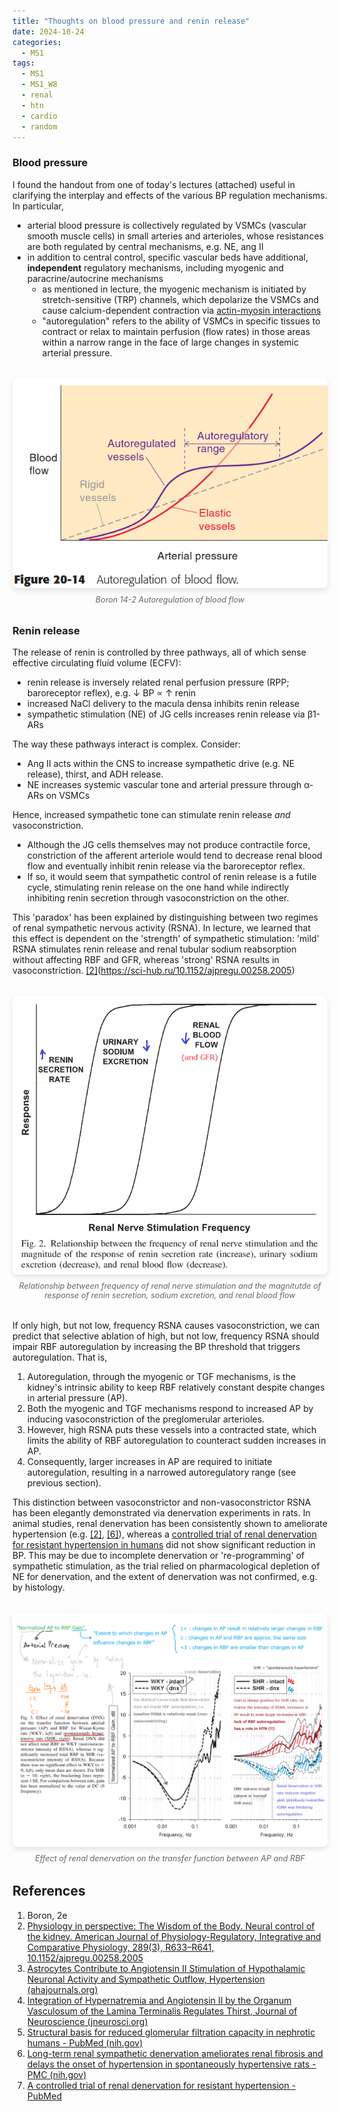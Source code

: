 ```yaml
---
title: "Thoughts on blood pressure and renin release"
date: 2024-10-24
categories:
  - MS1
tags:
  - MS1
  - MS1_W8
  - renal
  - htn
  - cardio
  - random
---
```


### Blood pressure
I found the handout from one of today's lectures (attached) useful in clarifying the interplay and effects of the various BP regulation mechanisms. In particular,  

- arterial blood pressure is collectively regulated by VSMCs (vascular smooth muscle cells) in small arteries and arterioles, whose resistances are both regulated by central mechanisms, e.g. NE, ang II  
- in addition to central control, specific vascular beds have additional, **independent** regulatory mechanisms, including myogenic and paracrine/autocrine mechanisms  
	- as mentioned in lecture, the myogenic mechanism is initiated by stretch-sensitive (TRP) channels, which depolarize the VSMCs and cause calcium-dependent contraction via [actin-myosin interactions](https://pubmed.ncbi.nlm.nih.gov/8083359/)
	- "autoregulation" refers to the ability of VSMCs in specific tissues to contract or relax to maintain perfusion (flow rates) in those areas within a narrow range in the face of large changes in systemic arterial pressure.

<div class="image-container" style="margin: 2rem auto; max-width: 800px; text-align: center;">
  <img src="https://raw.githubusercontent.com/haganenoneko/haganenoneko.github.io/refs/heads/master/_posts/images/Boron 14-2 Autoregulation of blood flow.png" alt="Boron 14-2 Autoregulation of blood flow" style="max-width: 100%; height: auto; border-radius: 8px; box-shadow: 0 4px 8px rgba(0,0,0,0.1);" />
  <p style="margin: 0.5rem 0; color: #666; font-style: italic; font-size: 0.9em;">Boron 14-2 Autoregulation of blood flow</p>
</div>

### Renin release
The release of renin is controlled by three pathways, all of which sense effective circulating fluid volume (ECFV):
- renin release is inversely related renal perfusion pressure (RPP; baroreceptor reflex), e.g. ↓ BP ∝ ↑ renin
- increased NaCl delivery to the macula densa inhibits renin release
- sympathetic stimulation (NE) of JG cells increases renin release via β1-ARs

The way these pathways interact is complex. Consider:
- Ang II acts within the CNS to increase sympathetic drive (e.g. NE release), thirst, and ADH release. 
- NE increases systemic vascular tone and arterial pressure through α-ARs on VSMCs

Hence, increased sympathetic tone can stimulate renin release *and* vasoconstriction. 
- Although the JG cells themselves may not produce contractile force, constriction of the afferent arteriole would tend to decrease renal blood flow and eventually inhibit renin release via the baroreceptor reflex.
- If so, it would seem that sympathetic control of renin release is a futile cycle, stimulating renin release on the one hand while indirectly inhibiting renin secretion through vasoconstriction on the other.

This 'paradox' has been explained by distinguishing between two regimes of renal sympathetic nervous activity (RSNA).  In lecture, we learned that this effect is dependent on the 'strength' of sympathetic stimulation: 'mild' RSNA stimulates renin release and renal tubular sodium reabsorption without affecting RBF and GFR, whereas 'strong' RSNA results in vasoconstriction. [[2]](#ref-2)(https://sci-hub.ru/10.1152/ajpregu.00258.2005)

<div class="image-container" style="margin: 2rem auto; max-width: 800px; text-align: center;">
  <img src="https://raw.githubusercontent.com/haganenoneko/haganenoneko.github.io/refs/heads/master/_posts/images/Relationship between frequency of renal nerve stimulation and the magnitutde of response of renin secretion, sodium excretion, and renal blood flow.png" alt="Relationship between frequency of renal nerve stimulation and the magnitutde of response of renin secretion, sodium excretion, and renal blood flow" style="max-width: 100%; height: auto; border-radius: 8px; box-shadow: 0 4px 8px rgba(0,0,0,0.1);" />
  <p style="margin: 0.5rem 0; color: #666; font-style: italic; font-size: 0.9em;">Relationship between frequency of renal nerve stimulation and the magnitutde of response of renin secretion, sodium excretion, and renal blood flow</p>
</div>

If only high, but not low, frequency RSNA causes vasoconstriction, we can predict that selective ablation of high, but not low, frequency RSNA should impair RBF autoregulation by increasing the BP threshold that triggers autoregulation. That is,
1. Autoregulation, through the myogenic or TGF mechanisms, is the kidney's intrinsic ability to keep RBF relatively constant despite changes in arterial pressure (AP).
2. Both the myogenic and TGF mechanisms respond to increased AP by inducing vasoconstriction of the preglomerular arterioles. 
3. However, high RSNA puts these vessels into a contracted state, which limits the ability of RBF autoregulation to counteract sudden increases in AP.
4. Consequently, larger increases in AP are required to initiate autoregulation, resulting in a narrowed autoregulatory range (see previous section).

This distinction between vasoconstrictor and non-vasoconstrictor RSNA has been elegantly demonstrated via denervation experiments in rats. In animal studies, renal denervation has been consistently shown to ameliorate hypertension (e.g. [[2]](#ref-2), [[6]](#ref-6)), whereas a [controlled trial of renal denervation for resistant hypertension in humans](https://pubmed.ncbi.nlm.nih.gov/24678939/) did not show significant reduction in BP. This may be due to incomplete denervation or 're-programming' of sympathetic stimulation, as the trial relied on pharmacological depletion of NE for denervation, and the extent of denervation was not confirmed, e.g. by histology.

<div class="image-container" style="margin: 2rem auto; max-width: 800px; text-align: center;">
  <img src="https://raw.githubusercontent.com/haganenoneko/haganenoneko.github.io/refs/heads/master/_posts/images/Effect of renal denervation on the transfer function between AP and RBF.png" alt="Effect of renal denervation on the transfer function between AP and RBF" style="max-width: 100%; height: auto; border-radius: 8px; box-shadow: 0 4px 8px rgba(0,0,0,0.1);" />
  <p style="margin: 0.5rem 0; color: #666; font-style: italic; font-size: 0.9em;">Effect of renal denervation on the transfer function between AP and RBF</p>
</div>

## References
1. <a id="ref-1"></a> Boron, 2e
2. <a id="ref-2"></a> [Physiology in perspective: The Wisdom of the Body. Neural control of the kidney. American Journal of Physiology-Regulatory, Integrative and Comparative Physiology, 289(3), R633–R641, 10.1152/ajpregu.00258.2005](https://sci-hub.ru/10.1152/ajpregu.00258.2005)
3. <a id="ref-3"></a> [Astrocytes Contribute to Angiotensin II Stimulation of Hypothalamic Neuronal Activity and Sympathetic Outflow, Hypertension (ahajournals.org)](https://www.ahajournals.org/doi/10.1161/HYPERTENSIONAHA.116.07747)
4. <a id="ref-4"></a> [Integration of Hypernatremia and Angiotensin II by the Organum Vasculosum of the Lamina Terminalis Regulates Thirst, Journal of Neuroscience (jneurosci.org)](https://www.jneurosci.org/content/40/10/2069)
5. <a id="ref-5"></a> [Structural basis for reduced glomerular filtration capacity in nephrotic humans - PubMed (nih.gov)](https://pubmed.ncbi.nlm.nih.gov/8083359/)
6. <a id="ref-6"></a> [Long-term renal sympathetic denervation ameliorates renal fibrosis and delays the onset of hypertension in spontaneously hypertensive rats - PMC (nih.gov)](https://www.ncbi.nlm.nih.gov/pmc/articles/PMC6325514/)
7. <a id="ref-7"></a> [A controlled trial of renal denervation for resistant hypertension - PubMed](https://pubmed.ncbi.nlm.nih.gov/24678939/)